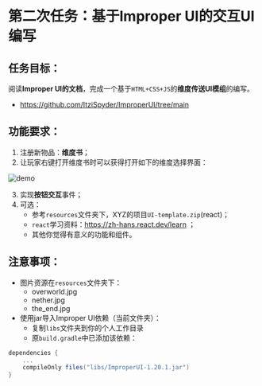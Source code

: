 # 第二次任务：基于Improper UI的交互UI编写

## 任务目标：
阅读**Improper UI的文档**，完成一个基于`HTML+CSS+JS`的**维度传送UI模组**的编写。
- https://github.com/ItziSpyder/ImproperUI/tree/main

## 功能要求：
1. 注册新物品：**维度书**；
2. 让玩家右键打开维度书时可以获得打开如下的维度选择界面：

![demo](./resources/demo.gif)

3. 实现**按钮交互**事件；
4. 可选：
    - 参考`resources`文件夹下，XYZ的项目`UI-template.zip`(react)；
    - `react`学习资料：https://zh-hans.react.dev/learn ；
	- 其他你觉得有意义的功能和组件。

## 注意事项：
- 图片资源在`resources`文件夹下：
    - overworld.jpg
    - nether.jpg
    - the_end.jpg
- 使用jar导入Improper UI依赖（当前文件夹）：
    - 复制`libs`文件夹到你的个人工作目录
    - 原`build.gradle`中已添加该依赖：
``` build.gradle 20-26
dependencies {
    ...
    compileOnly files("libs/ImproperUI-1.20.1.jar")
}
```
